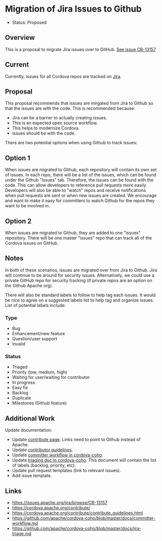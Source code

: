 # Migration of Jira Issues to Github
- Status: Proposed

## Overview
This is a proposal to migrate Jira issues over to GitHub. [See issue CB-13157](https://issues.apache.org/jira/browse/CB-13157)

## Current
Currently, issues for all Cordova repos are tracked on [Jira](issues.apache.org/jira/browse/CB).

## Proposal
This proposal recommends that issues are mirgated from Jira to Github so that the issues are with the code. This is recommended because:
* Jira can be a barrier to actually creating issues.
* This is an expected open source workflow.
* This helps to modernize Cordova.
* Issues should be with the code.

There are two potential options when using Github to track issues:

## Option 1
When issues are migrated to Github, each repository will contain its own set of issues. In each repo, there will be a list of the issues, which can be found under the Github "Issues" tab. Therefore, the issues can be found with the code. This can allow developers to reference pull requests more easily. Developers will also be able to "watch" repos and receive notifications when pull requests are sent or when new issues are created. We encourage and want to make it easy for committers to watch Github for the repos they want to be involved in.

## Option 2
When issues are migrated to Github, they are added to one "issues" repository. There will be one master “issues” repo that can track all of the Cordova issues on GitHub.

## Notes
In both of these scenarios, issues are migrated over from Jira to Github. Jira will continue to be around for security issues. Alternatively, we could use a private GitHub repo for security tracking (if private repos are an option on the Github Apache org).

There will also be standard labels to follow to help tag each issues. It would be nice to agree on a suggested labels list to help tag and organize issues. List of potential labels include:

### Type
* Bug
* Enhancement/new feature
* Question/user support 
* Invalid

### Status
* Triaged
* Priority (low, medium, high)
* Waiting for user/waiting for contributor
* In progress
* Easy fix
* Backlog
* Duplicate
* Milestones (Github feature)

## Additional Work
Update documentation:
* Update [contribute page](https://cordova.apache.org/contribute/). Links need to point to Github instead of Apache.
* Update [contributor guidelines](https://cordova.apache.org/contribute/contribute_guidelines.html).
* Update [committer workflow in cordova-coho](https://github.com/apache/cordova-coho/blob/master/docs/committer-workflow.md).
* Update [triaging doc in cordova-coho](https://github.com/apache/cordova-coho/blob/master/docs/jira-triage.md). This document will contain the list of labels (backlog, priority, etc).
* Update pull request templates (link to relevant issues).
* Add issue template.

## Links
* https://issues.apache.org/jira/browse/CB-13157
* https://cordova.apache.org/contribute/
* https://cordova.apache.org/contribute/contribute_guidelines.html 
* https://github.com/apache/cordova-coho/blob/master/docs/committer-workflow.md
* https://github.com/apache/cordova-coho/blob/master/docs/jira-triage.md
